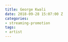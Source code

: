 ```yaml
---
title: George Kwali
date: 2018-09-28 15:07:00 Z
categories:
- streaming-promotion
tags:
- artist
---
```


